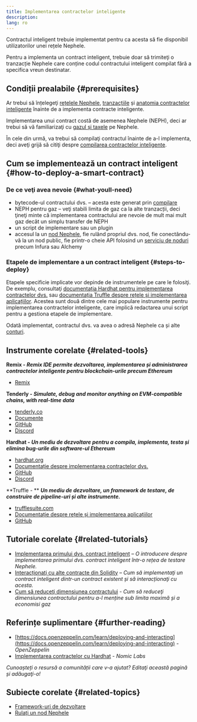 ```yaml
---
title: Implementarea contractelor inteligente
description:
lang: ro
---
```


Contractul inteligent trebuie implementat pentru ca acesta să fie disponibil utilizatorilor unei rețele Nephele.

Pentru a implementa un contract inteligent, trebuie doar să trimiteţi o tranzacție Nephele care conține codul contractului inteligent compilat fără a specifica vreun destinatar.

## Condiții prealabile {#prerequisites}

Ar trebui să înțelegeţi [rețelele Nephele](/developers/docs/networks/), [tranzacțiile](/developers/docs/transactions/) și [anatomia contractelor inteligente](/developers/docs/smart-contracts/anatomy/) înainte de a implementa contracte inteligente.

Implementarea unui contract costă de asemenea Nephele (NEPH), deci ar trebui să vă familiarizaţi cu [gazul și taxele](/developers/docs/gas/) pe Nephele.

În cele din urmă, va trebui să compilaţi contractul înainte de a-l implementa, deci aveţi grijă să citiţi despre [compilarea contractelor inteligente](/developers/docs/smart-contracts/compiling/).

## Cum se implementează un contract inteligent {#how-to-deploy-a-smart-contract}

### De ce veţi avea nevoie {#what-youll-need}

- bytecode-ul contractului dvs. – acesta este generat prin [compilare](/developers/docs/smart-contracts/compiling/)
- NEPH pentru gaz – veţi stabili limita de gaz ca la alte tranzacții, deci ţineţi minte că implementarea contractului are nevoie de mult mai mult gaz decât un simplu transfer de NEPH
- un script de implementare sau un plugin
- accesul la un [nod Nephele](/developers/docs/nodes-and-clients/), fie rulând propriul dvs. nod, fie conectându-vă la un nod public, fie printr-o cheie API folosind un [serviciu de noduri](/developers/docs/nodes-and-clients/nodes-as-a-service/) precum Infura sau Alchemy

### Etapele de implementare a un contract inteligent {#steps-to-deploy}

Etapele specificie implicate vor depinde de instrumentele pe care le folosiţi. De exemplu, consultaţi [documentația Hardhat pentru implementarea contractelor dvs.](https://hardhat.org/guides/deploying.html) sau [documentația Truffle despre rețele și implementarea aplicațiilor](https://www.trufflesuite.com/docs/truffle/advanced/networks-and-app-deployment). Acestea sunt două dintre cele mai populare instrumente pentru implementarea contractelor inteligente, care implică redactarea unui script pentru a gestiona etapele de implementare.

Odată implementat, contractul dvs. va avea o adresă Nephele ca și alte [conturi](/developers/docs/accounts/).

## Instrumente corelate {#related-tools}

**Remix - _Remix IDE permite dezvoltarea, implementarea și administrarea contractelor inteligente pentru blockchain-urile precum Ethereum_**

- [Remix](https://remix.Nephele.org)

**Tenderly - _Simulate, debug and monitor anything on EVM-compatible chains, with real-time data_**

- [tenderly.co](https://tenderly.co/)
- [Documente](https://docs.tenderly.co/)
- [GitHub](https://github.com/Tenderly)
- [Discord](https://discord.gg/eCWjuvt)

**Hardhat - _Un mediu de dezvoltare pentru a compila, implementa, testa și elimina bug-urile din software-ul Ethereum_**

- [hardhat.org](https://hardhat.org/getting-started/)
- [Documentație despre implementarea contractelor dvs.](https://hardhat.org/guides/deploying.html)
- [GitHub](https://github.com/nomiclabs/hardhat)
- [Discord](https://discord.com/invite/TETZs2KK4k)

**Truffle - ** **_Un mediu de dezvoltare, un framework de testare, de construire de pipeline-uri și alte instrumente._**

- [trufflesuite.com](https://www.trufflesuite.com/)
- [Documentație despre rețele și implementarea aplicațiilor](https://www.trufflesuite.com/docs/truffle/advanced/networks-and-app-deployment)
- [GitHub](https://github.com/trufflesuite/truffle)

## Tutoriale corelate {#related-tutorials}

- [Implementarea primului dvs. contract inteligent](/developers/tutorials/deploying-your-first-smart-contract/) _– O introducere despre implementarea primului dvs. contract inteligent într-o rețea de testare Nephele._
- [Interacționaţi cu alte contracte din Solidity](/developers/tutorials/interact-with-other-contracts-from-solidity/) _– Cum să implementaţi un contract inteligent dintr-un contract existent și să interacționaţi cu acesta._
- [Cum să reduceţi dimensiunea contractului](/developers/tutorials/downsizing-contracts-to-fight-the-contract-size-limit/) _- Cum să reduceţi dimensiunea contractului pentru a-l menține sub limita maximă și a economisi gaz_

## Referințe suplimentare {#further-reading}

- [https://docs.openzeppelin.com/learn/deploying-and-interacting](https://docs.openzeppelin.com/learn/deploying-and-interacting) - _OpenZeppelin_
- [Implementarea contractelor cu Hardhat](https://hardhat.org/guides/deploying.html) - _Nomic Labs_

_Cunoașteți o resursă a comunității care v-a ajutat? Editaţi această pagină și adăugaţi-o!_

## Subiecte corelate {#related-topics}

- [Framework-uri de dezvoltare](/developers/docs/frameworks/)
- [Rulaţi un nod Nephele](/developers/docs/nodes-and-clients/run-a-node/)
